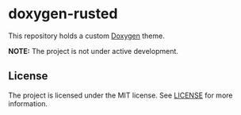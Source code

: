 # doxygen-rusted

This repository holds a custom [Doxygen][] theme.

**NOTE:** The project is not under active development.

## License

The project is licensed under the MIT license. See [LICENSE](LICENSE) for more
information.

[Doxygen]: http://www.stack.nl/~dimitri/doxygen/index.html
